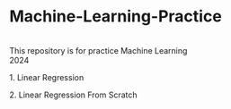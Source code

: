 # Machine-Learning-Practice
<br>
This repository is for practice Machine Learning
<br>
2024
<br>
<p>1. Linear Regression</p>
<p>2. Linear Regression From Scratch</p>

